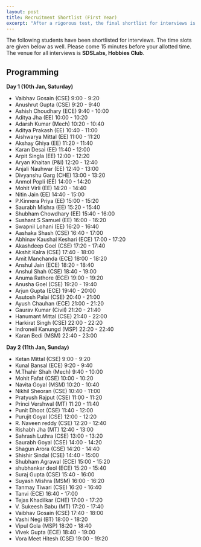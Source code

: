 ```yaml
---
layout: post
title: Recruitment Shortlist (First Year)
excerpt: "After a rigorous test, the final shortlist for interviews is ready!"
---
```


The following students have been shortlisted for interviews. The time slots are given below as well. Please come 15 minutes before your allotted time. The venue for all interviews is **SDSLabs, Hobbies Club**.

## Programming

**Day 1 (10th Jan, Saturday)**

* Vaibhav Gosain (CSE) 9:00 - 9:20
* Anushrut Gupta (CSE) 9:20 - 9:40
* Ashish Choudhary (ECE) 9:40 - 10:00
* Aditya Jha (EE) 10:00 - 10:20
* Adarsh Kumar (Mech) 10:20 - 10:40
* Aditya Prakash (EE) 10:40 - 11:00
* Aishwarya Mittal (EE) 11:00 - 11:20
* Akshay Ghiya (EE) 11:20 - 11:40
* Karan Desai (EE) 11:40 - 12:00
* Arpit Singla  (EE) 12:00 - 12:20
* Aryan Khaitan (P&I) 12:20 - 12:40
* Anjali Nauhwar (EE) 12:40 - 13:00
* Divyanshu Garg (CHE) 13:00 - 13:20
* Anmol Popli (EE) 14:00 - 14:20
* Mohit Virli (EE) 14:20 - 14:40
* Nitin Jain (EE) 14:40 - 15:00
* P.Kinnera Priya (EE) 15:00 - 15:20
* Saurabh Mishra (EE) 15:20 - 15:40
* Shubham Chowdhary (EE) 15:40 - 16:00
* Sushant S Samuel (EE) 16:00 - 16:20
* Swapnil Lohani (EE) 16:20 - 16:40
* Aashaka Shash (CSE) 16:40 - 17:00
* Abhinav Kaushal Keshari (ECE) 17:00 - 17:20
* Akashdeep Goel (CSE) 17:20 - 17:40
* Akshit Kalra (CSE) 17:40 - 18:00
* Amit Manchanda (ECE) 18:00 - 18:20
* Anshul Jain (ECE) 18:20 - 18:40
* Anshul Shah (CSE) 18:40 - 19:00
* Anuma Rathore (ECE) 19:00 - 19:20
* Anusha Goel (CSE) 19:20 - 19:40
* Arjun Gupta (ECE) 19:40 - 20:00
* Asutosh Palai (CSE) 20:40 - 21:00
* Ayush Chauhan (ECE) 21:00 - 21:20
* Gaurav Kumar (Civil) 21:20 - 21:40
* Hanumant Mittal (CSE) 21:40 - 22:00
* Harkirat Singh (CSE) 22:00 - 22:20
* Indroneil Kanungd (MSP) 22:20 - 22:40
* Karan Bedi (MSM) 22:40 - 23:00

**Day 2 (11th Jan, Sunday)**

* Ketan Mittal (CSE) 9:00 - 9:20
* Kunal Bansal (ECE) 9:20 - 9:40
* M.Thahir Shah (Mech) 9:40 - 10:00
* Mohit Fafat (CSE) 10:00 - 10:20
* Navita Goyal (MSM) 10:20 - 10:40
* Nikhil Sheoran (CSE) 10:40 - 11:00
* Pratyush Rajput (CSE) 11:00 - 11:20
* Princi Vershwal (MT) 11:20 - 11:40
* Punit Dhoot (CSE) 11:40 - 12:00
* Purujit Goyal (CSE) 12:00 - 12:20
* R. Naveen reddy (CSE) 12:20 - 12:40
* Rishabh Jha (MT) 12:40 - 13:00
* Sahrash Luthra (CSE) 13:00 - 13:20
* Saurabh Goyal (CSE) 14:00 - 14:20
* Shagun Arora (CSE) 14:20 - 14:40
* Shishir Sindal (CSE) 14:40 - 15:00
* Shubham Agrawal (ECE) 15:00 - 15:20
* shubhankar deol (ECE) 15:20 - 15:40
* Suraj Gupta (CSE) 15:40 - 16:00
* Suyash Mishra (MSM) 16:00 - 16:20
* Tanmay Tiwari (CSE) 16:20 - 16:40
* Tanvi (ECE) 16:40 - 17:00
* Tejas Khadilkar (CHE) 17:00 - 17:20
* V. Sukeesh Babu (MT) 17:20 - 17:40
* Vaibhav Gosain (CSE) 17:40 - 18:00
* Vashi Negi (BT) 18:00 - 18:20
* Vipul Gola (MSP) 18:20 - 18:40
* Vivek Gupta (ECE) 18:40 - 19:00
* Vora Meet Hitesh (CSE) 19:00 - 19:20
